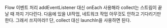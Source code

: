 Flow 이벤트 처리
addEventListener 대신 onEach 사용해라
collect는 스트림이 끝날 때 까지 기다린다. 다음에 있을 UI작업, 네트워크 작업 아무것도 안하고 기다리기만 한다. 그래서 쓰지마라!!
단, collect 대신 launchIn을 사용하면 된다.
